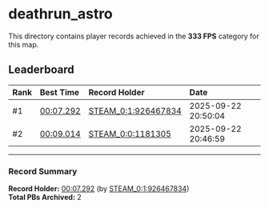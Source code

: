 # deathrun_astro

This directory contains player records achieved in the **333 FPS** category for this map.

## Leaderboard

| Rank | Best Time | Record Holder | Date                |
| :--- | :-------- | :------------ | :------------------ |
| #1   | [00:07.292](./00007292_STEAM_0_1_926467834_20250922-205004.zip) | [STEAM_0:1:926467834](https://speedrun16.com/profile/STEAM_0:1:926467834)   | 2025-09-22 20:50:04 |
| #2   | [00:09.014](./00009014_STEAM_0_0_1181305_20250922-204659.zip) | [STEAM_0:0:1181305](https://speedrun16.com/profile/STEAM_0:0:1181305)   | 2025-09-22 20:46:59 |

---

### Record Summary
**Record Holder:** [00:07.292](./00007292_STEAM_0_1_926467834_20250922-205004.zip) (by [STEAM_0:1:926467834](https://speedrun16.com/profile/STEAM_0:1:926467834))  
**Total PBs Archived:** 2